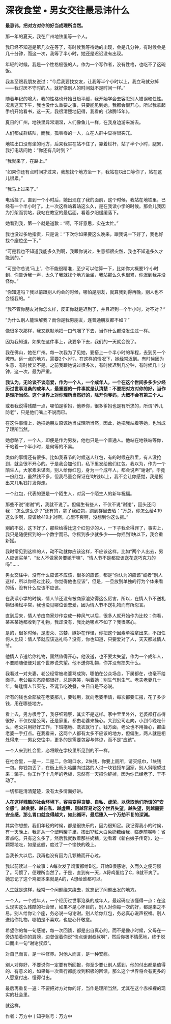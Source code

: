 # 深夜食堂 • 男女交往最忌讳什么

**最忌讳，把对方对你的好当成理所当然。**

那一年的夏天，我在广州地铁里等一个人。

我已经不知道是第几次在等了，有时候我等待她的出现，会是几分钟，有时候会是几十分钟，而这一次，我等了半小时，她还是迟迟没有出现。

年轻的时候，我是一个性格极强的人。作为一个写作者，没有性格，也吃不了这碗饭。

我甚至跟我朋友说过：“今后我要找女友，让我等半个小时以上，我立马就分掉——我讨厌不守时的人，就好像别人的时间就不是时间一样。”

随着年纪的增大，我的性格也开始日趋平缓，我开始学会去容忍别人错误和任性。况且这天下午，我也没什么重要之事，只要能见到她，我都会很开心。所以我拿起手机开始看书，这一天，我很清楚地记得，我看的《沸腾15年》。

夏日的广州，地铁里异常潮湿，人们像鱼儿一样，在我身边游来游去。

人们都成群结队，而我，孤零零的一人，立在人群中显得很突兀。

地铁出口没有坐的地方，后来我实在站不住了，靠着栏杆，站了半个小时，腿累，我打电话问她：“你还有几时到？”

“我就来了，在路上。”

“如果你还有点时间才过来，我想找个地方坐一下，我站在G出口等你了，站在这儿很累。”

“我马上过来了。”

电话挂了。直到一个小时后，她出现在了我的面前，这个时候，我站在地铁里，已经有一个半小时了。上一次这样站着站这么久，是在我读小学的时候。那会儿我因为打架而罚站，我站在教室的最后面，看着夕阳缓缓落下。

她看到我，第一个就是道歉：“啊，不好意思，实在太忙。”

我也没过多地指责，只是说：“下次你如果要这么晚来，跟我说一下好了，我也好找个座位坐一下。”

“可是我也不知道我能多久到啊，我跟你说过，生意都很突然，我也不知道多久才能到的。”

“可是你总说‘马上’，你不能很精准，至少可以估算一下，比如你大概要1个小时到，你告诉我一声，太久了我就找个地方坐坐，我站那么久也很累，你迟到我并没怪你。”

“你知道吗？我以前跟别人约会的时候，哪怕是朋友，就算我到得再晚，别人也不会怪我的。“

“我不管你朋友对你怎么样，反正你就是迟到了，并且迟到一个半小时，对不对？“

“为什么别人能理解我？而你是我男朋友，连普通朋友都不如？”

像很多次那样，我又默默地把一口气咽了下去，当作什么都没发生过一样。

因为我知道，如果在这件事上，我要争下去，我们的一天就会毁了。

我在佛山，她在广州。每一次我为了见她，要搭上一个半小时的车程，去到另一个城市。远一点的地方，需要2个小时。在这样的情况下，她经常迟到。有时候因为生意，有时候又不是。之前我跟她说过很多次，有时候迟到几分钟，有时候几十分钟，这一次，最为严重。

**我认为，无论谈不谈恋爱，作为一个人，一个成年人，一个在这个世间多多少少经历过世事沧桑的成年人，最重要的一件事就是认清楚：不要把对方对你的好，当作是理所当然。这个世界上对你理所当然好的，除开你爹妈，大概不会有第三个人。**

或者我说得残酷一点，哪怕是爹妈，他养你，很多爹妈也是有所求的，所谓“养儿防老”，只是他们嘴上不说而已。

在这件事情上，她把她朋友原谅她当成理所当然，因此，她把我站着等她，也当成了理所当然。

她忽略了，一个人，即便是作为男友，他也只是一个普通人。他站在地铁站等你，干站着一个半小时，是何等的不易。

类似的事情还有很多。比如我春节的时候送人红包，有的时候在群里，有人没抢到，就会很不开心的。于是我会加他们，私下里发给他们红包。我以为，作为一个陌生人，大家素未谋面，别人给你红包，身为一个成年人，都会说声”谢谢“。毕竟一份红包，虽然钱不多，但我尽量会保证在1块钱以上，我不会让你感觉，我是抠出来几毛钱打发你走。

一个红包，代表的更是一个陌生人，对另一个陌生人的新年祝福。

那些不说“谢谢”的，我就不说了。但偏生有些人，不仅不说“谢谢”，回头还问我：“怎么这么少？”还有的，拿了我红包，跑到群里去晒：“万总，你怎么给4.19这么少啊，应该给419才对啊，心里不爽啊，没想到你这么抠。”

别的不说，这下好了，那些给得比这个红包少的人，一下子我全得罪了，事实上，我只是随便摇到的一个数字而已，你摇到多少就多少——你摇到1块以下，我会重新摇。

我时常见到这样的人，动不动就你应该这样，不应该这样。比如“两个人出去，男人应该买单”、“女人不做家务要她干嘛”、“情人节不是都应该送花送巧克力的吗”……

男女交往中，没有什么应该不应该，很多的应该，都是“你认为的应该”或者“别人这样，所以你经过比较，你觉得他也应该”，但是，一旦放到单独的行为个体来看的话，没有什么应该不应该。

在我读小学的时候，情人节还没有被商家渲染得这么厉害，所以，在情人节不送礼物很稀松平常，我也没见哪位谈恋爱，因为情人节不送礼物而有所怨言。

直到后来，情人节由商家炒作变成一种风气以后，很多人就开始作为比较：你看，某某某她都收到了礼物，我却没有，我比她哪点不如了？我很寒心。

是的，很多时候，是虚荣、贪婪、嫉妒在作怪，你把这个因素单独拿出来，不跟任何人比较：情人节就应该送礼吗？没有，你也知道，只要爱对了人，天天都过情人节。

他情人节送给你礼物，固然值得开心，他没送，也不要太失望，作为一个成年人，不要随随便便对这个世界说失望。他不送你礼物，你并没有损失什么。

我看过一对夫妻，老公经常被老婆骂成狗，哪怕在公众场合，下属都在，也毫不给面子。老公每次态度都很好，总是笑笑，哄着她：别生气别生气。老夫老妻几十年，每逢情人节买花，圣诞节吃晚餐，生日自是不必说。

所有的钱也全部放在老婆那儿，要钱用，就向老婆申请，每次都要汇报，花了多少钱，用在哪些地方。

看上去，男方很亏了，我仔细观察，其实不是这样。家中里里外外，老婆都打点得很好，不仅仅是公司，还是家里，都由老婆来操心。大到公司走向，小到今晚吃什么，老公只用好好工作，下班拖地、洗衣就行了。钱方面，老公也不用操心，都由老婆一手打点。在我看来，这两个人都有太多不应该的地方，但偏生，两人就是相处得来——男女交往中，更多的是需要包容与体谅，而不是“应该”。

一个人来到社会里，必将跟在学校里所见到的不一样。

在社会里，一是一，二是二。你喝口水，2块钱，你要上厕所，请买纸巾，1块钱一包。你钱包丢了，在街上低头哈腰向过路的人讨一块钱搭车回家，别人斜眼望过来：骗子。你工作了十几年的老板，忽然有一天把你辞掉，因为你已经老了、干不动了。

一切都是清清楚楚，没有太多情面好讲。

**人在这样残酷的社会环境下，容易变得贪婪、自私、虚荣，以获取他们所谓的”安全感“。越贪婪、越自私、越虚荣，则越容易对这个世界失望。越失望，则越需要安全感，那么胃口就变得越大，如此循环，最后堕入一个万劫不复的深渊。**

其实你想想，我们年轻的时候，都是很快乐的，因为很知足。我记得我小的时候，有一天晚上，我哥从一个塑料罐子里，掏出17粒大白兔奶糖给我，临走前嘱咐：省着点吃，只有这么多了。然后我就数着那些奶糖，边看着《新白娘子传奇》，边一颗颗地吃，如是这般，度过了一个愉快的晚上。

当我长大以后，我再也没有因为几颗糖而开心过。

我以前读过一个故事：A每次发了鸡蛋都给B吃。开始B很感谢，久而久之便习惯了。习惯了，便理所当然了。于是，直到有一天，A将鸡蛋给了C，B就不爽了。她忘记了这个鸡蛋本来就是A的，A想给谁都可以。

人生就是这样，经常一个问题绕来绕去，就忘记了问题出发的地方。

一个人，一个成年人，一个经历过世事沧桑的成年人，最起码应该懂得一点：在这么现实这么残酷的社会里，如果不是心怀目的，别人对你每一次的好，都是来之不易。别人给你让个座，务必说一句谢谢。别人给你红包，务必真心说声祝福。别人送给你礼物，哪怕是不喜欢，也应心怀敬意。

希望你的每一句感谢，每一次回馈，都是出自真心的。而不是像小时候，父母在一旁边拍着你的肩膀，边督促着你说“快点谢谢叔叔啊”，然后你极不情愿地，终于脱口而出一句“谢谢叔叔”。

对自己而言，是一种修养。对他人而言，是一种安慰。

别人对你好，不要说你一定要有所回报，你至少要让别人感到，他的付出都是值得的、有意义的，如果每一次善行都能收到积极的回馈，那么这个世界将会有更多的人愿意付出、懂得付出。

最后再重复一遍：不要把对方对你的好，当作是理所当然，尤其在这个赤裸裸的现实的社会里。

就这样。

作者：万方中丨知乎账号：万方中

